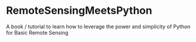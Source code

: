 # RemoteSensingMeetsPython
A book / tutorial to learn how to leverage the power and simplicity of Python for Basic Remote Sensing
